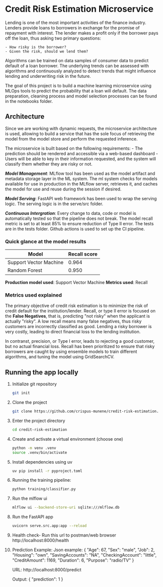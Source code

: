 # Credit Risk Estimation Microservice

Lending is one of the most important activities of the finance industry. Lenders provide loans to borrowers in exchange for the promise of repayment with interest. The lender makes a profit only if the borrower pays off the loan, thus asking two primary questions:

    - How risky is the borrower?
    - Given the risk, should we lend them?

Algorithms can be trained on data samples of consumer data to predict default of a loan borrower. The underlying trends can be assessed with algorithms and continuously analyzed to detect trends that might influence lending and underwriting risk in the future.

The goal of this project is to build a machine learning microservice using MLOps tools to predict the probability that a loan will default.
The data preparation, cleaning process and model selection processes can be found in the notebooks folder. 

## Architecture
Since we are working with dynamic requests, the microservice architecture is used, allowing to build a service that has the sole focus of retrieving the model from the model store and perform the requested inference. 

The microservice is built based on the following requirements:
    - The prediction should be rendered and accessible via a web-based dashboard
    - Users will be able to key in their information requested, and the system will classify them whether they are risky or not.

***Model Management***: MLflow tool has been used as the model artifact and metadata storage layer in the ML system. The ml system checks for models available for use in production in the MLflow server, retrieves it, and caches the model for use and reuse during the session if desired.

***Model Serving***: FastAPI web framework has been used to wrap the serving logic. The serving logic is in the serve/src folder.

***Continuous Intergration***: Every change to data, code or model is automatically tested so that the pipeline does not break. The model recall metric is set to at least 85% to ensure reduction of Type II error. The tests are in the tests folder. Github actions is used to set up the CI pipeline.

### Quick glance at the model results

| Model                  | Recall score   |
|------------------------|----------------|
| Support Vector Machine | 0.964          |
| Random Forest          | 0.950          |

**Production model used**: Support Vector Machine
**Metrics used**: Recall

### Metrics used explained
The primary objective of credit risk estimation is to minimize the risk of credit default for the institution/lender. Recall, or type II error is focused on the **False Negatives**, that is, predicting "not risky" when the applicant is actually "risky". A low recall means many false negatives, thus risky customers are incorrectly classified as good. 
Lending a risky borrower is very costly, leading to direct financial loss to the lending institution. 

In contranst, precision, or Type I error, leads to rejecting a good customer, but no actual financial loss. Recall has been prioritized to ensure that risky borrowers are caught by using ensemble models to train different algorithms, and tuning the model using GridSearchCV.

## Running the app locally
1. Initialize git repository

    ```bash
    git init
    ```

2. Clone the project

    ```bash
    git clone https://github.com/crispus-munene/credit-risk-estimation.git
    ```

3. Enter the project directory

    ```bash
    cd credit-risk-estimation
    ```

4. Create and activate a virtual environment (choose one)

   ```bash
   python -m venv .venv
   source .venv/bin/activate

5. Install dependencies using uv
    ```bash
    uv pip install -r pyproject.toml
    ```

6. Running the training pipeline:
    ```bash
    python training/classifier.py
    ```

8. Run the mlflow ui
    ```bash
    mlflow ui --backend-store-uri sqlite:///mlflow.db
    ```
9. Run the FastAPI app
    ```bash
    uvicorn serve.src.app:app --reload
    ```

10. Health check- Run this url to postman/web browser
    http://localhost:8000/health

11. Prediction Example:
    Json example:
                {
                    "Age": 67,
                    "Sex": "male",
                    "Job": 2,
                    "Housing": "own",
                    "SavingAccounts": "NA",
                    "CheckingAccount": "little",
                    "CreditAmount": 1169,
                    "Duration": 6,
                    "Purpose": "radio/TV"
                }

    URL: http://localhost:8000/predict

    Output: 
                {
                    "prediction": 1
                }
